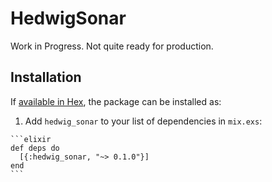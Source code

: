 # HedwigSonar

Work in Progress. Not quite ready for production.

## Installation

If [available in Hex](https://hex.pm/docs/publish), the package can be installed as:

  1. Add `hedwig_sonar` to your list of dependencies in `mix.exs`:

    ```elixir
    def deps do
      [{:hedwig_sonar, "~> 0.1.0"}]
    end
    ```
